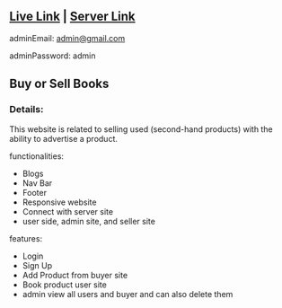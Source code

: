 ## [Live Link](https://recycled-books.web.app/) | [Server Link](https://github.com/Joti07/Resale-Books-server)
adminEmail: admin@gmail.com

adminPassword: admin


## Buy or Sell Books
### Details:
This website is related to selling used (second-hand products) with the ability to advertise a product.


functionalities:
- Blogs
- Nav Bar
- Footer
- Responsive website
- Connect with server site
- user side, admin site, and seller site

features:
- Login
- Sign Up
- Add Product from buyer site
- Book product user site  
- admin view all users and buyer and can also delete them
